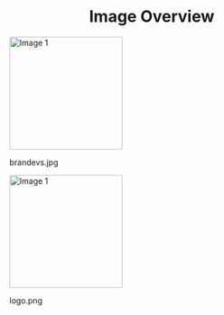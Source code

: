 <h1 style ="text-align: center;"> Image Overview </h1>
<div>
<div>
<img src="https://media.evkx.net/multimedia/models/aion/brandevs_xst.jpg" alt="Image 1" style="width: 200px;">
<p>brandevs.jpg</p>
</div>
<div>
<img src="https://media.evkx.net/multimedia/models/aion/logo_xst.png" alt="Image 1" style="width: 200px;">
<p>logo.png</p>
</div>
</div>
